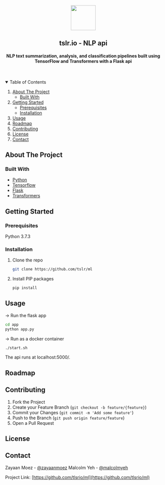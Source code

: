 <br />
<p align="center">
  <a href="https://github.com/tlsrio/ml">
    <img src="https://img.icons8.com/cotton/64/ffffff/morning-news--v2.png" width="80" height="80"/>
  </a>
  
  <h2 align="center">tslr.io - NLP api</h2>
  <h4 align="center">NLP text summarization, analysis, and classification pipelines built using TensorFlow and Transformers with a Flask api</h4>
  <br/>
  <p align="center">
  </p>
</p>



<!-- PROJECT LOGO -->


<!-- TABLE OF CONTENTS -->
<details open="open">
  <summary>Table of Contents</summary>
  <ol>
    <li>
      <a href="#about-the-project">About The Project</a>
      <ul>
        <li><a href="#built-with">Built With</a></li>
      </ul>
    </li>
    <li>
      <a href="#getting-started">Getting Started</a>
      <ul>
        <li><a href="#prerequisites">Prerequisites</a></li>
        <li><a href="#installation">Installation</a></li>
      </ul>
    </li>
    <li><a href="#usage">Usage</a></li>
    <li><a href="#roadmap">Roadmap</a></li>
    <li><a href="#contributing">Contributing</a></li>
    <li><a href="#license">License</a></li>
    <li><a href="#contact">Contact</a></li>
  </ol>
</details>



<!-- ABOUT THE PROJECT -->
## About The Project

<!--[![Product Name Screen Shot][product-screenshot]](https://example.com)-->



### Built With

* [Python](https://www.python.org/downloads/)
* [Tensorflow](https://www.tensorflow.org)
* [Flask](https://flask.palletsprojects.com/en/2.0.x/)
* [Transformers](https://huggingface.co/transformers/index.html)



<!-- GETTING STARTED -->
## Getting Started


### Prerequisites

Python 3.7.3


### Installation

1. Clone the repo
   ```sh
   git clone https://github.com/tslr/ml
   ```
2. Install PIP packages
   ```sh
   pip install
   ```



<!-- USAGE EXAMPLES -->
## Usage

-> Run the flask app
   ```sh
   cd app
   python app.py
   ```

-> Run as a docker container
   ```sh
   ./start.sh
   ```
The api runs at localhost:5000/.



<!-- ROADMAP -->
## Roadmap




<!-- CONTRIBUTING -->
## Contributing

1. Fork the Project
2. Create your Feature Branch (`git checkout -b feature/{feature}`)
3. Commit your Changes (`git commit -m 'Add some feature'`)
4. Push to the Branch (`git push origin feature/feature`)
5. Open a Pull Request



<!-- LICENSE -->
## License



<!-- CONTACT -->
## Contact

Zayaan Moez - [@zayaanmoez](https://github.com/zayaanmoez)
Malcolm Yeh - [@malcolmyeh](https://github.com/malcolmyeh)

Project Link: [https://github.com/tlsrio/ml](https://github.com/tlsrio/ml)
